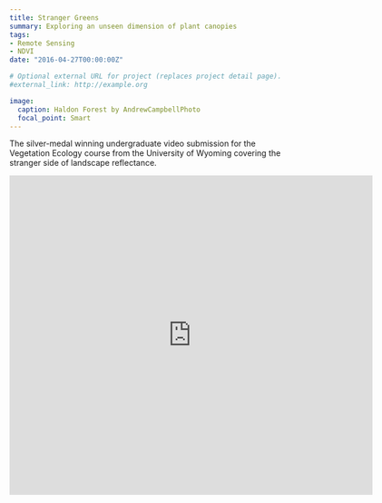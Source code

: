 ```yaml
---
title: Stranger Greens
summary: Exploring an unseen dimension of plant canopies
tags:
- Remote Sensing
- NDVI
date: "2016-04-27T00:00:00Z"

# Optional external URL for project (replaces project detail page).
#external_link: http://example.org

image:
  caption: Haldon Forest by AndrewCampbellPhoto
  focal_point: Smart
---
```


The silver-medal winning undergraduate video submission for the Vegetation Ecology course from the University of Wyoming covering the stranger side of landscape reflectance.

<iframe src="https://player.vimeo.com/video/552689075" width="640" height="564" frameborder="0" allow="autoplay; fullscreen" allowfullscreen></iframe>
